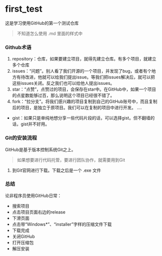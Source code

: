 # first_test
这是学习使用GitHub的第一个测试仓库
> 不知道怎么使用 .md 里面的样式中
### Github术语
1. repository：仓库，如果要建立项目，就得先建立仓库。有多个项目，就建立多个仓库
2. issues：“问题”。别人看了我们开源的一个项目，并发现了bug，或者有个地方有待改进，他就可以给我们提出issue。等我们把issues解决后，就可以把这些issues关闭。反之我们也可以给他人提出issues。
3. star：“点赞”，点赞过的项目，会保存在star中。在GitHub中，如果一个项目的点星数能够过百，那么说明这个项目已经很不错了。
4. fork：“拉分支”。将我们感兴趣的项目复制到自己的GitHub账号中，而且复制后的项目，是独立于原项目。我们可以在复制的项目中进行开发。
....
- gist：如果只是单纯地想分享一些代码片段的话，可以选择gist。但不翻墙的话，gist并不好用。

### Git的安装流程
  GitHub是基于版本控制系统Git之上。
> 如果想要进行代码托管，要进行团队协作，就需要用到Git
1. 到Git官网进行下载。下载之后是一个 .exe 文件

### 总结
论非程序员使用GitHub日常：
- 搜索项目
- 点击项目页面右边的release
- 下滑页面
- 点击带“Windows*”、“installer”字样的压缩文件下载
- 下载完成
- 关闭GitHub
- 打开压缩包
- 解压安装

